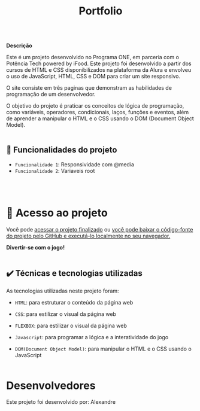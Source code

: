 <h1 align="center"> Portfolio </h1>
<br><br>

**Descrição**

Este é um projeto desenvolvido no Programa ONE, em parceria com o Potência Tech powered by iFood. Este projeto foi desenvolvido a partir dos cursos de HTML e CSS disponibilizados na plataforma da Alura  e envolveu o uso de JavaScript, HTML, CSS e DOM para criar um site responsivo.

O site consiste em três paginas que demonstram as habilidades de programação de um desenvolvedor.

O objetivo do projeto é praticar os conceitos de lógica de programação, como variáveis, operadores, condicionais, laços, funções e eventos, além de aprender a manipular o HTML e o CSS usando o DOM (Document Object Model).
<br><br>

## 🔨 Funcionalidades do projeto

- `Funcionalidade 1`: Responsividade com @media
- `Funcionalidade 2`: Variaveis root

<br><br>

# 📁 Acesso ao projeto

Você pode <a href="https://github.com/alesousz/Projeto-ALURA-ONE-23">acessar o projeto finalizado</a> ou <a href="">você pode baixar o código-fonte do projeto pelo GitHub e executá-lo localmente no seu navegador.</a>

**Divertir-se com o jogo!**
<br><br>

## ✔️ Técnicas e tecnologias utilizadas

As tecnologias utilizadas neste projeto foram:

- `HTML`: para estruturar o conteúdo da página web

- `CSS`: para estilizar o visual da página web
  
- `FLEXBOX`: para estilizar o visual da página web
  
- `Javascript`: para programar a lógica e a interatividade do jogo

- `DOM(Document Object Model)`: para manipular o HTML e o CSS usando o JavaScript
<br><br>

# Desenvolvedores

Este projeto foi desenvolvido por: Alexandre 
